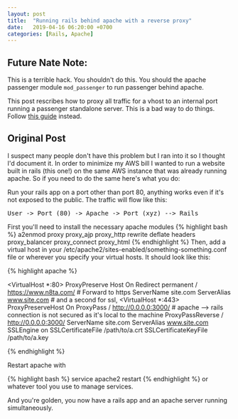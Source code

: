 ```yaml
---
layout: post
title:  "Running rails behind apache with a reverse proxy"
date:   2019-04-16 06:20:00 +0700
categories: [Rails, Apache]
---
```


## Future Nate Note:
This is a terrible hack. You shouldn't do this. You should the apache passenger module `mod_passenger` to run passenger behind apache.

This post rescribes how to proxy all traffic for a vhost to an internal port running a passenger standalone server. This is a bad
way to do things. Follow [this guide](https://www.phusionpassenger.com/library/config/apache/intro.html) instead.


## Original Post


I suspect many people don't have this problem but I ran into it so I thought I'd document it. In order to minimize my AWS bill I wanted to run a website built in rails (this one!) on the same AWS instance that was already running apache. So if you need to do the same here's what you do:

Run your rails app on a port other than port 80, anything works even if it's not exposed to the public. The traffic will flow like this:

<pre>
User -> Port (80) -> Apache -> Port (xyz) --> Rails
</pre>

First you'll need to install the necessary apache modules
{% highlight bash %}
a2enmod proxy proxy_ajp proxy_http rewrite deflate headers proxy_balancer proxy_connect proxy_html
{% endhighlight %}
Then, add a virtual host in your /etc/apache2/sites-enabled/something-something.conf file or wherever you specify your virtual hosts.
It should look like this:

{% highlight apache %}

<VirtualHost *:80> 
     ProxyPreserve
    Host On 
    Redirect permanent / https://www.n8ta.com/ # Forward to https 
    ServerName site.com 
    ServerAlias www.site.com 
</VirtualHost> # and a second for ssl, 
<VirtualHost *:443> 
     ProxyPreserveHost On 
     ProxyPass / http://0.0.0.0:3000/ # apache --> rails connection is not secured as it's local to the machine 
     ProxyPassReverse / http://0.0.0.0:3000/ 
     ServerName site.com 
     ServerAlias www.site.com 
     SSLEngine on 
     SSLCertificateFile /path/to/a.crt 
     SSLCertificateKeyFile /path/to/a.key 
</VirtualHost>

{% endhighlight %}

Restart apache with

{% highlight bash %}
service apache2 restart
{% endhighlight %}
or whatever tool you use to manage services.

And you're golden, you now have a rails app and an apache server running simultaneously. 
